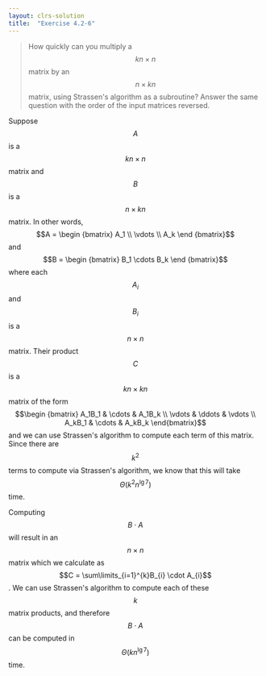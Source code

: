 ```yaml
---
layout: clrs-solution
title:  "Exercise 4.2-6"
---
```

>How quickly can you multiply a $$kn \times n$$ matrix by an $$n \times kn$$ matrix, using Strassen's algorithm as a subroutine? Answer the same question with the order of the input matrices reversed.

Suppose $$A$$ is a $$kn \times n$$ matrix and $$B$$ is a $$n \times kn$$ matrix. In other words, $$A = \begin {bmatrix} A_1 \\ \vdots \\ A_k \end {bmatrix}$$ and $$B = \begin {bmatrix} B_1 \cdots B_k \end {bmatrix}$$ where each $$A_i$$ and $$B_i$$ is a $$n \times n$$ matrix. Their product $$C$$ is a $$kn \times kn$$ matrix of the form $$\begin {bmatrix} A_1B_1 & \cdots & A_1B_k \\ \vdots & \ddots & \vdots \\ A_kB_1 & \cdots & A_kB_k \end{bmatrix}$$ and we can use Strassen's algorithm to compute each term of this matrix. Since there are $$k^2$$ terms to compute via Strassen's algorithm, we know that this will take $$\Theta(k^2 n^{\lg7})$$ time. 

Computing $$B \cdot A$$ will result in an $$n \times n$$ matrix which we calculate as $$C = \sum\limits_{i=1}^{k}B_{i} \cdot A_{i}$$. We can use Strassen's algorithm to compute each of these $$k$$ matrix products, and therefore $$B \cdot A$$ can be computed in $$\Theta(k n^{\lg7})$$ time.